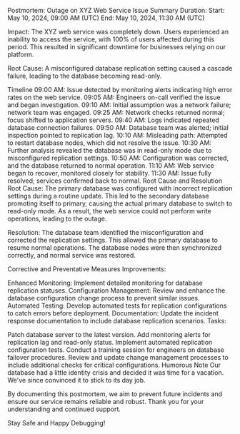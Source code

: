 
Postmortem: Outage on XYZ Web Service
Issue Summary
Duration:
Start: May 10, 2024, 09:00 AM (UTC)
End: May 10, 2024, 11:30 AM (UTC)

Impact:
The XYZ web service was completely down. Users experienced an inability to access the service, with 100% of users affected during this period. This resulted in significant downtime for businesses relying on our platform.

Root Cause:
A misconfigured database replication setting caused a cascade failure, leading to the database becoming read-only.

Timeline
09:00 AM: Issue detected by monitoring alerts indicating high error rates on the web service.
09:05 AM: Engineers on-call verified the issue and began investigation.
09:10 AM: Initial assumption was a network failure; network team was engaged.
09:25 AM: Network checks returned normal; focus shifted to application servers.
09:40 AM: Logs indicated repeated database connection failures.
09:50 AM: Database team was alerted; initial inspection pointed to replication lag.
10:10 AM: Misleading path: Attempted to restart database nodes, which did not resolve the issue.
10:30 AM: Further analysis revealed the database was in read-only mode due to misconfigured replication settings.
10:50 AM: Configuration was corrected, and the database returned to normal operation.
11:10 AM: Web service began to recover, monitored closely for stability.
11:30 AM: Issue fully resolved; services confirmed back to normal.
Root Cause and Resolution
Root Cause:
The primary database was configured with incorrect replication settings during a routine update. This led to the secondary database promoting itself to primary, causing the actual primary database to switch to read-only mode. As a result, the web service could not perform write operations, leading to the outage.

Resolution:
The database team identified the misconfiguration and corrected the replication settings. This allowed the primary database to resume normal operations. The database nodes were then synchronized correctly, and normal service was restored.

Corrective and Preventative Measures
Improvements:

Enhanced Monitoring: Implement detailed monitoring for database replication statuses.
Configuration Management: Review and enhance the database configuration change process to prevent similar issues.
Automated Testing: Develop automated tests for replication configurations to catch errors before deployment.
Documentation: Update the incident response documentation to include database replication scenarios.
Tasks:

 Patch database server to the latest version.
 Add monitoring alerts for replication lag and read-only status.
 Implement automated replication configuration tests.
 Conduct a training session for engineers on database failover procedures.
 Review and update change management processes to include additional checks for critical configurations.
Humorous Note
Our database had a little identity crisis and decided it was time for a vacation. We've since convinced it to stick to its day job.


By documenting this postmortem, we aim to prevent future incidents and ensure our service remains reliable and robust. Thank you for your understanding and continued support.

Stay Safe and Happy Debugging!
